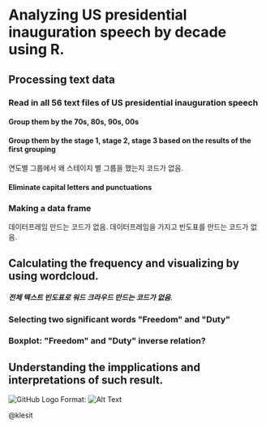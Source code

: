 # Analyzing US presidential inauguration speech by decade using R.


## Processing text data
### Read in all 56 text files of US presidential inauguration speech


#### Group them by the 70s, 80s, 90s, 00s
#### Group them by the stage 1, stage 2, stage 3 based on the results of the first grouping
연도별 그룹에서 왜 스테이지 별 그룹을 했는지 코드가 없음.
#### Eliminate capital letters and punctuations

### Making a data frame
데이터프레임 만드는 코드가 없음.
데이터프레임을 가지고 빈도표를 만드는 코드가 없음.


## Calculating the frequency and visualizing by using wordcloud.

##### 전체 텍스트 빈도표로 워드 크라우드 만드는 코드가 없음.
### Selecting two significant words "Freedom" and "Duty"
### Boxplot: "Freedom" and "Duty" inverse relation?
### 

## Understanding the impplications and interpretations of such result.

![GitHub Logo](/images/logo.png)
Format: ![Alt Text](url)

@klesit

